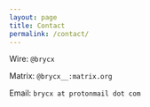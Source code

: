 ```yaml
---
layout: page
title: Contact
permalink: /contact/
---
```


Wire: `@brycx`

Matrix: `@brycx__:matrix.org`

Email: `brycx at protonmail dot com`